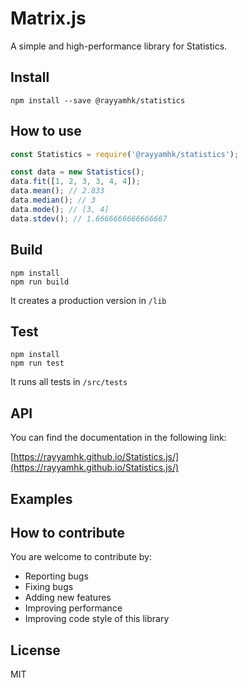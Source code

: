 # Matrix.js
A simple and high-performance library for Statistics.

## Install
```
npm install --save @rayyamhk/statistics
```

## How to use
```javascript
const Statistics = require('@rayyamhk/statistics');

const data = new Statistics();
data.fit([1, 2, 3, 3, 4, 4]);
data.mean(); // 2.833
data.median(); // 3
data.mode(); // [3, 4]
data.stdev(); // 1.6666666666666667
```

## Build
```
npm install
npm run build
```
It creates a production version in `/lib`

## Test
```
npm install
npm run test
```
It runs all tests in `/src/tests`

## API
You can find the documentation in the following link:

[https://rayyamhk.github.io/Statistics.js/](https://rayyamhk.github.io/Statistics.js/)

## Examples

## How to contribute
You are welcome to contribute by:
- Reporting bugs
- Fixing bugs
- Adding new features
- Improving performance
- Improving code style of this library

## License
MIT
